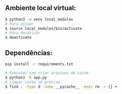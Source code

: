 ## Ambiente local virtual:
```bash
$ python3 -m venv local_modules
# Para ativar
$ source local_modules/bin/activate
# Para desativar
$ deactivate
```

## Dependências:
```bash
pip install -r requirements.txt
```

```bash
# Executar sem criar arquivos de cache
$ python3 -B app.py
# Limpar cache se preciso
$ find . -type d -name __pycache__ -exec rm -r {} +
```